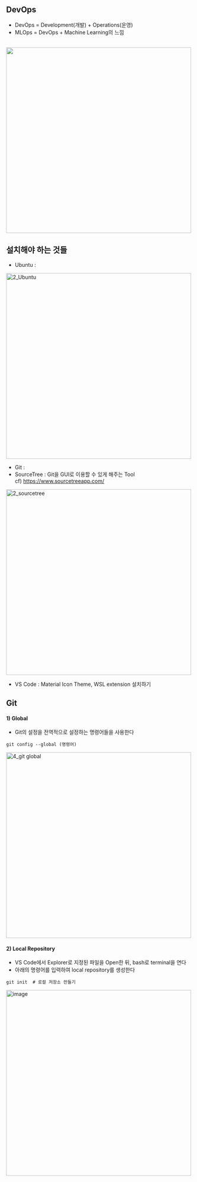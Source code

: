 ## DevOps
- DevOps = Development(개발) + Operations(운영)
- MLOps = DevOps + Machine Learning의 느낌

<br>

<img width="500" src="https://github.com/namkidong98/SKT_FLY_AI_Challenger4/assets/113520117/481fa61f-e129-44ca-b088-73d90f19ca0f">


## 설치해야 하는 것들
- Ubuntu :

<img width="500" alt="2_Ubuntu" src="https://github.com/namkidong98/SKT_FLY_AI_Challenger4/assets/113520117/085af8bd-0d5d-4a85-be8f-368765fbd290">

- Git :
- SourceTree : Git을 GUI로 이용할 수 있게 해주는 Tool   
  cf) https://www.sourcetreeapp.com/

<img width="500" alt="2_sourcetree" src="https://github.com/namkidong98/SKT_FLY_AI_Challenger4/assets/113520117/fa7180fc-8d0c-45f2-9041-49d5c7c2c9fb">

- VS Code : Material Icon Theme, WSL extension 설치하기
  

## Git
#### 1) Global 
- Git의 설정을 전역적으로 설정하는 명령어들을 사용한다
```
git config --global (명령어)
```

<img width="500" alt="4_git global" src="https://github.com/namkidong98/SKT_FLY_AI_Challenger4/assets/113520117/f0cd022d-8c11-4d47-a99f-8796034622f9">

#### 2) Local Repository
- VS Code에서 Explorer로 지정된 파일을 Open한 뒤, bash로 terminal을 연다
- 아래의 명령어를 입력하여 local repository를 생성한다
```
git init  # 로컬 저장소 만들기
```
<img width="500" alt="image" src="https://github.com/namkidong98/SKT_FLY_AI_Challenger4/assets/113520117/d41a8c28-ca04-4342-9378-06c6d4aa7140">
